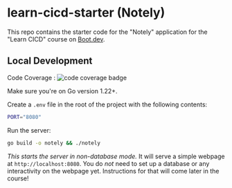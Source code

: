 # learn-cicd-starter (Notely)
This repo contains the starter code for the "Notely" application for the "Learn CICD" course on [Boot.dev](https://boot.dev).

## Local Development

Code Coverage : ![code coverage badge](https://github.com/panthebig/learn-cicd-starter/actions/workflows/ci.yml/badge.svg)

Make sure you're on Go version 1.22+.

Create a `.env` file in the root of the project with the following contents:

```bash
PORT="8080"
```

Run the server:

```bash
go build -o notely && ./notely
```
*This starts the server in non-database mode.* It will serve a simple webpage at `http://localhost:8080`.
You do *not* need to set up a database or any interactivity on the webpage yet. Instructions for that will come later in the course!


